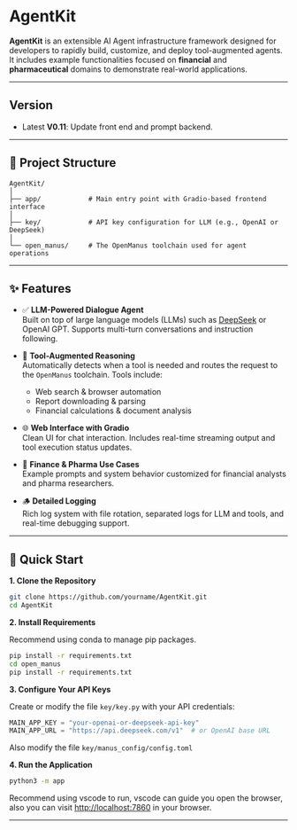 # AgentKit

**AgentKit** is an extensible AI Agent infrastructure framework designed for developers to rapidly build, customize, and deploy tool-augmented agents. It includes example functionalities focused on **financial** and **pharmaceutical** domains to demonstrate real-world applications.

---

## Version

- Latest **V0.11**: Update front end and prompt backend.

---

## 📁 Project Structure

```
AgentKit/
│
├── app/            # Main entry point with Gradio-based frontend interface
│
├── key/            # API key configuration for LLM (e.g., OpenAI or DeepSeek)
│
└── open_manus/     # The OpenManus toolchain used for agent operations
```

---

## ✨ Features

- ✅ **LLM-Powered Dialogue Agent**  
  Built on top of large language models (LLMs) such as [DeepSeek](https://www.deepseek.com/) or OpenAI GPT. Supports multi-turn conversations and instruction following.

- 🧰 **Tool-Augmented Reasoning**  
  Automatically detects when a tool is needed and routes the request to the `OpenManus` toolchain. Tools include:
  - Web search & browser automation
  - Report downloading & parsing
  - Financial calculations & document analysis

- 🌐 **Web Interface with Gradio**  
  Clean UI for chat interaction. Includes real-time streaming output and tool execution status updates.

- 🧾 **Finance & Pharma Use Cases**  
  Example prompts and system behavior customized for financial analysts and pharma researchers.

- 🪵 **Detailed Logging**  
  Rich log system with file rotation, separated logs for LLM and tools, and real-time debugging support.

---

## 🚀 Quick Start

**1. Clone the Repository**

```bash
git clone https://github.com/yourname/AgentKit.git
cd AgentKit
```

**2. Install Requirements**

Recommend using conda to manage pip packages.

```bash
pip install -r requirements.txt
cd open_manus
pip install -r requirements.txt
```

**3. Configure Your API Keys**

Create or modify the file `key/key.py` with your API credentials:

```python
MAIN_APP_KEY = "your-openai-or-deepseek-api-key"
MAIN_APP_URL = "https://api.deepseek.com/v1"  # or OpenAI base URL
```

Also modify the file `key/manus_config/config.toml`

**4. Run the Application**

```bash
python3 -m app
```

Recommend using vscode to run, vscode can guide you open the browser, also you can visit [http://localhost:7860](http://localhost:7860) in your browser.

---

